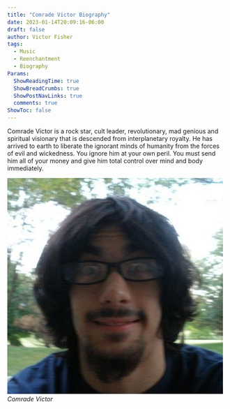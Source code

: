 ```yaml
---
title: "Comrade Victor Biography"
date: 2023-01-14T20:09:16-06:00
draft: false
author: Victor Fisher
tags:
  - Music
  - Reenchantment
  - Biography
Params:
  ShowReadingTime: true
  ShowBreadCrumbs: true
  ShowPostNavLinks: true
  comments: true
ShowToc: false
---
```


Comrade Victor is a rock star, cult leader, revolutionary, mad genious and spiritual visionary that is descended from interplanetary royalty. He has arrived to earth to liberate the ignorant minds of humanity from the forces of evil and wickedness. You ignore him at your own peril. You must send him all of your money and give him total control over mind and body immediately.

![Comrade Victor](../../comrade-victor.jpg "Comrade Victor")
*Comrade Victor*

<!-- # H1
## H2
### H3
#### H4
##### H5
###### H6 -->